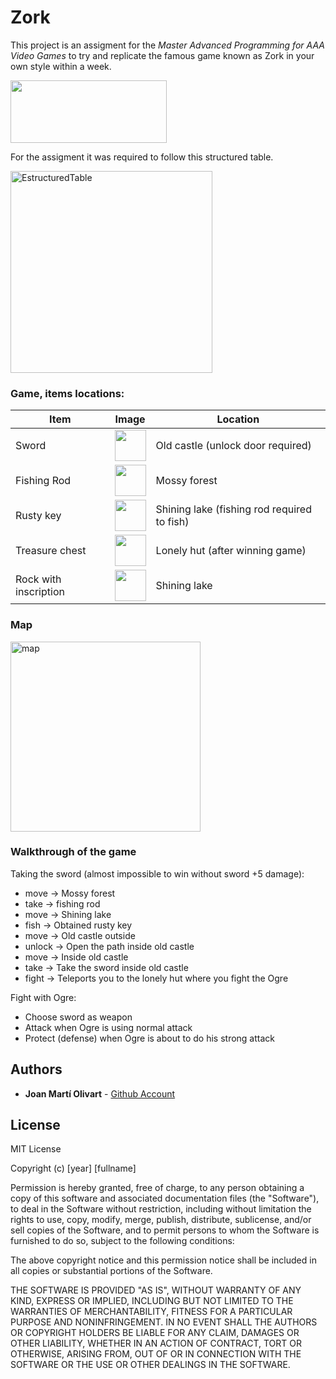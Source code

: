 # Zork
This project is an assigment for the  *Master Advanced Programming for AAA Video Games*  to try and replicate the famous game known as Zork in your own style within a week.

  <img src=https://substackcdn.com/image/fetch/w_1200,h_600,c_fill,f_jpg,q_auto:good,fl_progressive:steep,g_auto/https%3A%2F%2Fbucketeer-e05bbc84-baa3-437e-9518-adb32be77984.s3.amazonaws.com%2Fpublic%2Fimages%2F0090f1f5-4ec9-4418-a51b-b41928580ff5_900x374.jpeg width="250" height="100">

For the assigment it was required to follow this structured table.

<img width="323" alt="EstructuredTable" src="https://github.com/user-attachments/assets/7589b633-3581-423c-addd-3c05276fce05">


### Game, items locations:

| Item  |  Image | Location |
| ------------- | ------------- | ---|
| Sword | <img src=https://github.com/user-attachments/assets/610e8523-ee3b-418c-8d3c-851fff1e2381 width="50" height="50" >  |  Old castle (unlock door required) |
| Fishing Rod  | <img src=https://github.com/user-attachments/assets/ead73442-f2a9-4258-8fa9-03261662e1e7 width="50" height="50" > | Mossy forest |
| Rusty key | <img src=https://github.com/user-attachments/assets/cccd04e7-b352-4acb-af3e-4dc29c1aae8a width="50" height="50">  | Shining lake (fishing rod required to fish) |
| Treasure chest  | <img src=https://github.com/user-attachments/assets/b242a0af-ea39-4ed8-8459-bf674a786bb9 width="50" height="50">  | Lonely hut (after winning game) |
| Rock with inscription |  <img src=https://github.com/user-attachments/assets/13a7c92c-35b7-4dd2-80eb-1367f4224d12  width="50" height="50">| Shining lake


### Map

<img width="304" alt="map" src="https://github.com/user-attachments/assets/56792076-5795-4c12-8937-f8b258851523">

### Walkthrough of the game

Taking the sword (almost impossible to win without sword +5 damage):
- move -> Mossy forest
- take -> fishing rod
- move -> Shining lake
- fish -> Obtained rusty key
- move -> Old castle outside
- unlock -> Open the path inside old castle
- move -> Inside old castle
- take -> Take the sword inside old castle
- fight -> Teleports you to the lonely hut where you fight the Ogre

Fight with Ogre:
- Choose sword as weapon
- Attack when Ogre is using normal attack
- Protect (defense) when Ogre is about to do his strong attack


## Authors
* **Joan Martí Olivart** - [Github Account](https://github.com/jmartiolivart)

## License
MIT License

Copyright (c) [year] [fullname]

Permission is hereby granted, free of charge, to any person obtaining a copy
of this software and associated documentation files (the "Software"), to deal
in the Software without restriction, including without limitation the rights
to use, copy, modify, merge, publish, distribute, sublicense, and/or sell
copies of the Software, and to permit persons to whom the Software is
furnished to do so, subject to the following conditions:

The above copyright notice and this permission notice shall be included in all
copies or substantial portions of the Software.

THE SOFTWARE IS PROVIDED "AS IS", WITHOUT WARRANTY OF ANY KIND, EXPRESS OR
IMPLIED, INCLUDING BUT NOT LIMITED TO THE WARRANTIES OF MERCHANTABILITY,
FITNESS FOR A PARTICULAR PURPOSE AND NONINFRINGEMENT. IN NO EVENT SHALL THE
AUTHORS OR COPYRIGHT HOLDERS BE LIABLE FOR ANY CLAIM, DAMAGES OR OTHER
LIABILITY, WHETHER IN AN ACTION OF CONTRACT, TORT OR OTHERWISE, ARISING FROM,
OUT OF OR IN CONNECTION WITH THE SOFTWARE OR THE USE OR OTHER DEALINGS IN THE
SOFTWARE.

